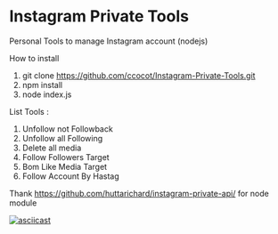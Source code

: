 # Instagram Private Tools
Personal Tools to manage Instagram account (nodejs)

How to install 

1. git clone https://github.com/ccocot/Instagram-Private-Tools.git
2. npm install
3. node index.js

List Tools :
1. Unfollow not Followback
2. Unfollow all Following
3. Delete all media
4. Follow Followers Target
5. Bom Like Media Target
6. Follow Account By Hastag

Thank https://github.com/huttarichard/instagram-private-api/ for node module

[![asciicast](https://asciinema.org/a/1W1xtrClrGIWpzVQzHngmGxBZ.png)](https://asciinema.org/a/1W1xtrClrGIWpzVQzHngmGxBZ)

